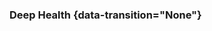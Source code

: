 ### Deep Health {data-transition="None"}

<object class="svgplot" data="../slides/diagrams/deep-health.svg" align="center"></object>


